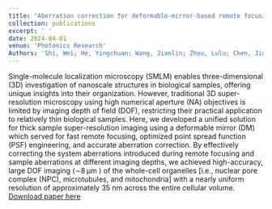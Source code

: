 ```yaml
---
title: "Aberration correction for deformable-mirror-based remote focusing enables high-accuracy whole-cell super-resolution imaging"
collection: publications
excerpt: ' '
date: 2024-04-01
venue: 'Photonics Research'
Authors: 'Shi, Wei; He, Yingchuan; Wang, Jianlin; Zhou, Lulu; Chen, Jianwei; Zhou, Liwei; Xi, Zeyu; Wang, Zhen; Fang, Ke; Li, Yiming;  (2024). &quot;Aberration correction for deformable-mirror-based remote focusing enables high-accuracy whole-cell super-resolution imaging &quot; <i>Photonics Research</i>.'
---
```

Single-molecule localization microscopy (SMLM) enables three-dimensional (3D) investigation of nanoscale structures in biological samples, offering unique insights into their organization. However, traditional 3D super-resolution microscopy using high numerical aperture (NA) objectives is limited by imaging depth of field (DOF), restricting their practical application to relatively thin biological samples. Here, we developed a unified solution for thick sample super-resolution imaging using a deformable mirror (DM) which served for fast remote focusing, optimized point spread function (PSF) engineering, and accurate aberration correction. By effectively correcting the system aberrations introduced during remote focusing and sample aberrations at different imaging depths, we achieved high-accuracy, large DOF imaging (∼8 μm
) of the whole-cell organelles [i.e., nuclear pore complex (NPC), microtubules, and mitochondria] with a nearly uniform resolution of approximately 35 nm across the entire cellular volume.
[Download paper here](https://opg.optica.org/prj/fulltext.cfm?uri=prj-12-4-821&id=548462)
